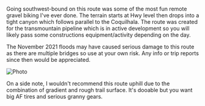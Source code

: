 Going southwest-bound on this route was some of the most fun remote gravel biking I've ever done. The terrain starts at Hwy level then drops into a tight canyon which follows parallel to the Coquilhala. The route was created for the transmountain pipeline which is in active development so you will likely pass some constructions equipment/activity depending on the day. 

The November 2021 floods may have caused serious damage to this route as there are multiple bridges so use at your own risk. Any info or trip reports since then would be appreciated. 

![Photo](resources/img/Coquihalla_Pipeline_Canyon_Gravel.jpg)


On a side note, I wouldn't recommend this route uphill due to the combination of gradient and rough trail surface. It's dooable but you want big AF tires and serious granny gears.